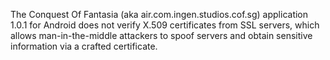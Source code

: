 The Conquest Of Fantasia (aka air.com.ingen.studios.cof.sg) application 1.0.1 for Android does not verify X.509 certificates from SSL servers, which allows man-in-the-middle attackers to spoof servers and obtain sensitive information via a crafted certificate.